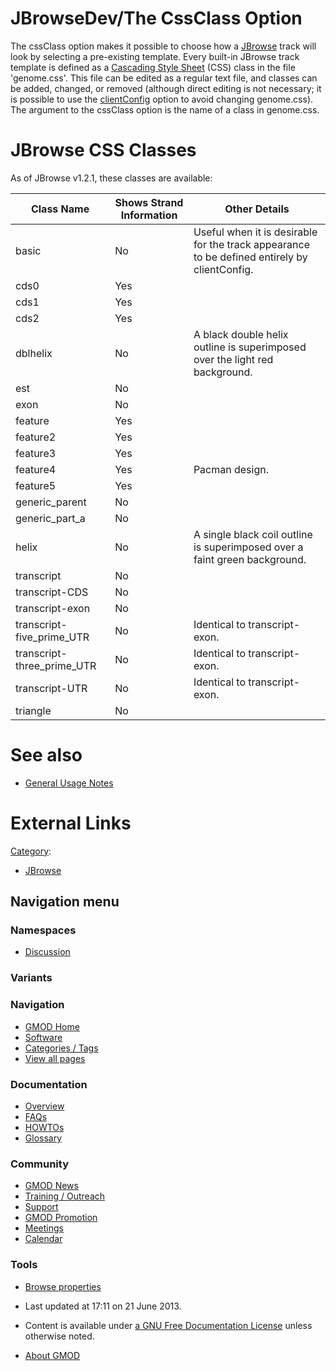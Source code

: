 



<span id="top"></span>




# <span dir="auto">JBrowseDev/The CssClass Option</span>









The cssClass option makes it possible to choose how a
[JBrowse](../JBrowse.1 "JBrowse") track will look by selecting a
pre-existing template. Every built-in JBrowse track template is defined
as a [Cascading Style Sheet](../Glossary#CSS "Glossary") (CSS) class in
the file 'genome.css'. This file can be edited as a regular text file,
and classes can be added, changed, or removed (although direct editing
is not necessary; it is possible to use the
[clientConfig](The_ClientConfig_Option "JBrowseDev/The ClientConfig Option")
option to avoid changing genome.css). The argument to the cssClass
option is the name of a class in genome.css.

# <span id="JBrowse_CSS_Classes" class="mw-headline">JBrowse CSS Classes</span>

As of JBrowse v1.2.1, these classes are available:

| Class Name | Shows Strand Information | Other Details |
|----|----|----|
| basic | No | Useful when it is desirable for the track appearance to be defined entirely by clientConfig. |
| cds0 | Yes |  |
| cds1 | Yes |  |
| cds2 | Yes |  |
| dblhelix | No | A black double helix outline is superimposed over the light red background. |
| est | No |  |
| exon | No |  |
| feature | Yes |  |
| feature2 | Yes |  |
| feature3 | Yes |  |
| feature4 | Yes | Pacman design. |
| feature5 | Yes |  |
| generic_parent | No |  |
| generic_part_a | No |  |
| helix | No | A single black coil outline is superimposed over a faint green background. |
| transcript | No |  |
| transcript-CDS | No |  |
| transcript-exon | No |  |
| transcript-five_prime_UTR | No | Identical to transcript-exon. |
| transcript-three_prime_UTR | No | Identical to transcript-exon. |
| transcript-UTR | No | Identical to transcript-exon. |
| triangle | No |  |

# <span id="See_also" class="mw-headline">See also</span>

- <a href="General_Usage" class="mw-redirect"
  title="JBrowseDev/General Usage">General Usage Notes</a>

# <span id="External_Links" class="mw-headline">External Links</span>




[Category](../Special%3ACategories "Special%3ACategories"):

- [JBrowse](../Category%3AJBrowse "Category%3AJBrowse")






## Navigation menu



### Namespaces


- <span id="ca-talk"><a
  href="http://gmod.org/mediawiki/index.php?title=Talk:JBrowseDev/The_CssClass_Option&amp;action=edit&amp;redlink=1"
  accesskey="t"
  title="Discussion about the content page [t]">Discussion</a></span>


### 

### Variants[](#)








<a href="../Main_Page"
style="background-image: url(../../images/GMOD-cogs.png);"
title="Visit the main page"></a>


### Navigation



- <span id="n-GMOD-Home">[GMOD Home](../Main_Page)</span>
- <span id="n-Software">[Software](../GMOD_Components)</span>
- <span id="n-Categories-.2F-Tags">[Categories /
  Tags](../Categories)</span>
- <span id="n-View-all-pages">[View all
  pages](../Special:AllPages)</span>




### Documentation



- <span id="n-Overview">[Overview](../Overview)</span>
- <span id="n-FAQs">[FAQs](../Category%3AFAQ)</span>
- <span id="n-HOWTOs">[HOWTOs](../Category%3AHOWTO)</span>
- <span id="n-Glossary">[Glossary](../Glossary)</span>




### Community



- <span id="n-GMOD-News">[GMOD News](../GMOD_News)</span>
- <span id="n-Training-.2F-Outreach">[Training /
  Outreach](../Training_and_Outreach)</span>
- <span id="n-Support">[Support](../Support)</span>
- <span id="n-GMOD-Promotion">[GMOD Promotion](../GMOD_Promotion)</span>
- <span id="n-Meetings">[Meetings](../Meetings)</span>
- <span id="n-Calendar">[Calendar](../Calendar)</span>




### Tools

- <span id="t-smwbrowselink"><a href="../Special%3ABrowse/JBrowseDev-2FThe_CssClass_Option"
  rel="smw-browse">Browse properties</a></span>



- <span id="footer-info-lastmod">Last updated at 17:11 on 21 June
  2013.</span>
<!-- - <span id="footer-info-viewcount">18,741 page views.</span> -->
- <span id="footer-info-copyright">Content is available under
  <a href="http://www.gnu.org/licenses/fdl-1.3.html" class="external"
  rel="nofollow">a GNU Free Documentation License</a> unless otherwise
  noted.</span>

<!-- -->

- <span id="footer-places-about">[About
  GMOD](../GMOD%3AAbout "GMOD%3AAbout")</span>

<!-- -->




